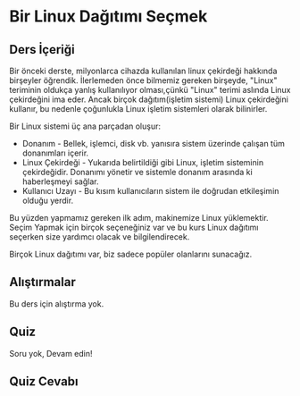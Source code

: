 # Bir Linux Dağıtımı Seçmek 

## Ders İçeriği

Bir önceki derste, milyonlarca cihazda kullanılan linux çekirdeği hakkında birşeyler öğrendik. İlerlemeden önce bilmemiz gereken birşeyde, "Linux" teriminin oldukça yanlış kullanılıyor olması,çünkü "Linux" terimi aslında Linux çekirdeğini ima eder. Ancak birçok dağıtım(işletim sistemi) Linux çekirdeğini kullanır, bu nedenle çoğunlukla Linux işletim sistemleri olarak bilinirler. 

Bir Linux sistemi üç ana parçadan oluşur:

<ul>
<li>Donanım - Bellek, işlemci, disk vb. yanısıra sistem üzerinde çalışan tüm donanımları içerir. </li>
<li>Linux Çekirdeği - Yukarıda belirtildiği gibi Linux, işletim sisteminin çekirdeğidir. Donanımı yönetir ve sistemle donanım arasında ki haberleşmeyi sağlar.</li>
<li>Kullanıcı Uzayı - Bu kısım kullanıcıların sistem ile doğrudan etkileşimin olduğu yerdir.</li>
</ul>

Bu yüzden yapmamız gereken ilk adım, makinemize Linux yüklemektir. Seçim Yapmak için birçok seçeneğiniz var ve bu kurs Linux dağıtımı seçerken size yardımcı olacak ve bilgilendirecek.

Birçok Linux dağıtımı var, biz sadece popüler olanlarını sunacağız.


## Alıştırmalar

Bu ders için alıştırma yok.

## Quiz

Soru yok, Devam edin!

## Quiz Cevabı
